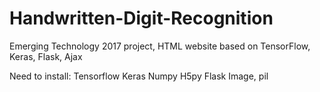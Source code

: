 # Handwritten-Digit-Recognition
Emerging Technology 2017 project, HTML website based on TensorFlow, Keras, Flask, Ajax

Need to install:
Tensorflow
Keras
Numpy
H5py
Flask
Image, pil
